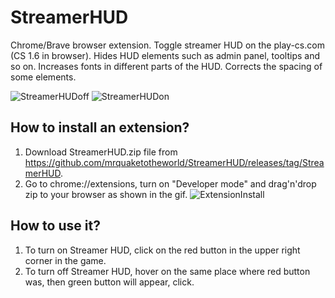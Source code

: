# StreamerHUD
Chrome/Brave browser extension. Toggle streamer HUD on the play-cs.com (CS 1.6 in browser). Hides HUD elements such as admin panel, tooltips and so on. Increases fonts in different parts of the HUD. Corrects the spacing of some elements. 

![StreamerHUDoff](https://user-images.githubusercontent.com/53916002/232320481-bad88915-c086-4dff-a997-ae8919ca01ba.png)
![StreamerHUDon](https://user-images.githubusercontent.com/53916002/232320479-dcb36894-b63a-4a65-b328-4f3f9753d1df.png)

## How to install an extension?
1) Download StreamerHUD.zip file from https://github.com/mrquaketotheworld/StreamerHUD/releases/tag/StreamerHUD.
2) Go to chrome://extensions, turn on "Developer mode" and drag'n'drop zip to your browser as shown in the gif.
![ExtensionInstall](https://user-images.githubusercontent.com/53916002/232323644-2c7d3728-6df1-4bc5-bec9-0c19799adab8.gif)

## How to use it?
1) To turn on Streamer HUD, click on the red button in the upper right corner in the game.
2) To turn off Streamer HUD, hover on the same place where red button was, then green button will appear, click.
